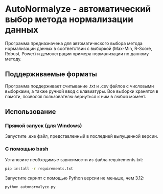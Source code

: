 # AutoNormalyze - автоматический выбор метода нормализации данных
Программа предназначена для автоматического выбора метода нормализации данных в соответствии с выборкой (Max-Min, R-Score, Robust, Power) и демонстрации примера нормализации по данному методу.

## Поддерживаемые форматы
Программа поддерживает считывание .txt и .csv файлов с числовыми выборками, а также ручной ввод с клавиатуры. Все выборки хранятся в памяти, позволяя пользователю вернуться к ним в любой момент.

## Использование
### Прямой запуск (для Windows)
Запустите .exe файл, представленный в последней выпущенной версии. 
### С помощью bash
Установите необходимые зависимости из файла requirements.txt:
```bash
pip install -r requirements.txt
```
Запустите скрипт с помощью Python версии не меньше, чем 3.12:
``` bash
python autonormalyze.py
```
